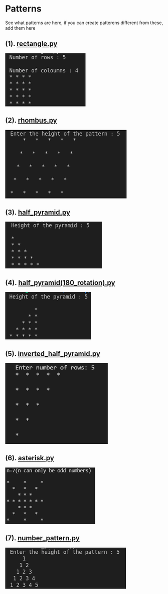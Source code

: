# Patterns
See what patterns are here, if you can create patterens different from these, add them here

## (1). [rectangle.py](https://github.com/harshgtm01/Patterns/blob/main/Python/rectangle.py)
![rectangle](Images/rectangle.png)

## (2). [rhombus.py](https://github.com/harshgtm01/Patterns/blob/main/Python/rhombus.py)
![rhombus](Images/rhombus.png)

## (3). [half_pyramid.py](https://github.com/harshgtm01/Patterns/blob/main/Python/half_pyramid.py)
![half_pyramid](Images/half_pyramid.png)

## (4). [half_pyramid(180_rotation).py](https://github.com/harshgtm01/Patterns/blob/main/Python/half_pyramid(180_rotation).py)
![half_pyramid(180_rotation)](Images/half_pyramid(180_rotation).png)

## (5). [inverted_half_pyramid.py](https://github.com/harshgtm01/Patterns/blob/main/Python/inverted_half_pyramid.py)
![inverted_half_pyramid](Images/inverted_half_pyramid.png)

## (6). [asterisk.py](https://github.com/harshgtm01/Patterns/blob/main/Python/asterisk.py)
![inverted_half_pyramid](Images/asterisk.PNG)

## (7). [number_pattern.py](https://github.com/harshgtm01/Patterns/blob/main/Python/number_pattern.py)
![number_pattern](Images/number_pattern.png)
